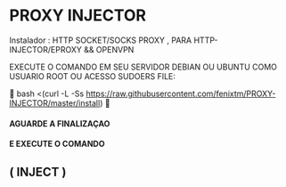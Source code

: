 # PROXY INJECTOR
Instalador : HTTP SOCKET/SOCKS  PROXY , PARA HTTP-INJECTOR/EPROXY && OPENVPN


EXECUTE O COMANDO EM SEU SERVIDOR DEBIAN OU UBUNTU COMO USUARIO ROOT OU ACESSO SUDOERS FILE:

&#x1F535; bash <(curl -L -Ss https://raw.githubusercontent.com/fenixtm/PROXY-INJECTOR/master/install) &#x1F535;

<h4>AGUARDE A FINALIZAÇAO</h4>
<h4>E EXECUTE O COMANDO <h2 color="blue">( INJECT )</h2></h4>
